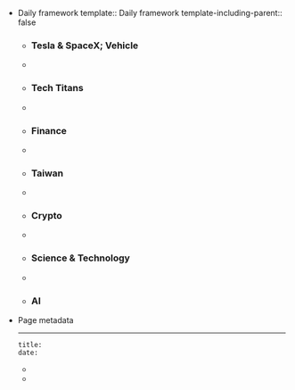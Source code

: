- Daily framework
  template:: Daily framework
  template-including-parent:: false
	- ### Tesla & SpaceX; Vehicle
	-
	- ### Tech Titans
	-
	- ### Finance
	-
	- ### Taiwan
	-
	- ### Crypto
	-
	- ### Science & Technology
	-
	- ### AI
- Page metadata
	- ---
	  title:
	  date:
	-
	-